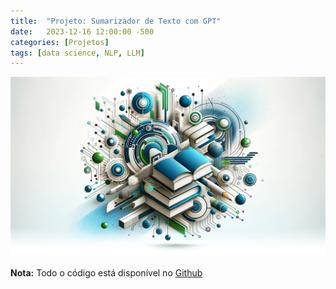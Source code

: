 ```yaml
---
title:  "Projeto: Sumarizador de Texto com GPT"
date:   2023-12-16 12:00:00 -500
categories: [Projetos]
tags: [data science, NLP, LLM]
---
```


![png](https://github.com/gallileugenesis/gallileugenesis.github.io/blob/main/post-img/2023-12-16-text-summarization-with-gpt/header_image.png?raw=true)


**Nota:** Todo o código está disponível no [Github](https://github.com/gallileugenesis/text-summarization-with-gpt)


